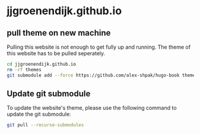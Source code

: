 # jjgroenendijk.github.io

## pull theme on new machine
Pulling this website is not enough to get fully up and running. The theme of this website has to be pulled seperately.

```bash
cd jjgroenendijk.github.io
rm -rf themes
git submodule add --force https://github.com/alex-shpak/hugo-book themes/hugo-book
```

## Update git submodule
To update the website's theme, please use the following command to update the git submodule:

```bash
git pull --recurse-submodules
```
